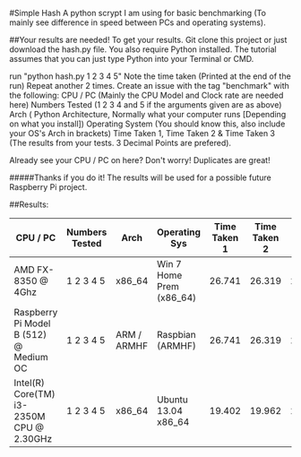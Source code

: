 #Simple Hash
A python scrypt I am using for basic benchmarking (To mainly see difference in speed between PCs and operating systems).

##Your results are needed! 
To get your results.
Git clone this project or just download the hash.py file. You also require Python installed. The tutorial assumes that you can just type Python into your Terminal or CMD.

run "python hash.py 1 2 3 4 5"
Note the time taken (Printed at the end of the run)
Repeat another 2 times.
Create an issue with the tag "benchmark" with the following:
CPU / PC (Mainly the CPU Model and Clock rate are needed here)
Numbers Tested (1 2 3 4 and 5 if the arguments given are as above)
Arch ( Python Architecture, Normally what your computer runs [Depending on what you install])
Operating System (You should know this, also include your OS's Arch in brackets)
Time Taken 1, Time Taken 2 & Time Taken 3 (The results from your tests. 3 Decimal Points are prefered).

Already see your CPU / PC on here? Don't worry! Duplicates are great!

#####Thanks if you do it! The results will be used for a possible future Raspberry Pi project.


##Results:

| CPU / PC | Numbers Tested | Arch | Operating Sys | Time Taken 1 | Time Taken 2 | Time Taken 3 |
| --- | --- | --- | --- | --- | --- | --- |
| AMD FX-8350 @ 4Ghz | 1 2 3 4 5 | x86_64 | Win 7 Home Prem (x86_64) | 26.741 | 26.319 | 26.457 |
| Raspberry Pi Model B (512) @ Medium OC | 1 2 3 4 5 | ARM / ARMHF | Raspbian (ARMHF) | 26.741 | 26.319 | 26.457 |
| Intel(R) Core(TM) i3-2350M CPU @ 2.30GHz | 1 2 3 4 5 | x86_64 | Ubuntu 13.04 x86_64 | 19.402 | 19.962 | 20.45 |



<!--- |Template | Blank | 1 2 3 4 5 | x86 / x86_64 / ARM / Arch | OS (Arch) | 0.000 | 0.000 | 0.000 |--->
